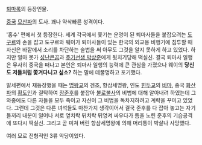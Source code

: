[퇴마록](%ED%87%B4%EB%A7%88%EB%A1%9D.md)의 등장인물.

[중국](%EC%A4%91%EA%B5%AD.md) [모산파](%EB%AA%A8%EC%82%B0%ED%8C%8C.md)의 도사.
꽤나 약삭빠른 성격이다.

'홍수' 편에서 첫 등장한다. 세계 각국에서 쫓기는 운명이 된 퇴마사들을 붙잡으려는
[도구르](%EB%8F%84%EA%B5%AC%EB%A5%B4.md)와 손을 잡고 도구르와 웨이가 퇴마사들이 있는 한국의 외교용 비행기에
침투할 때 자신은 바깥에서 소리를 차단하는 술법을 써 아무도 그것을 알지 못하게 하고 있었다. 하지만 얼마 못가 [성난큰곰](%EC%84%B1%EB%82%9C%20%ED%81%B0%EA%B3%B0.md)과 [주기선생 박상준](%EC%A3%BC%EA%B8%B0%EC%84%A0%EC%83%9D%20%EB%B0%95%EC%83%81%EC%A4%80.md)에게 뒷치기당해 떡실신. 결국 퇴마사
일행은 무사히 중국을 떠나고 본인은 퇴마사 일행의 능력에 큰 관심을 가졌으나 웨이의 **당신도 저들처럼 쫓겨다니고 싶소?** 하는 말에
데꿀멍하고 포기했다.

말세편에서 재등장했을 때는 [명왕교](%EB%AA%85%EC%99%95%EA%B5%90.md)의 겐조, 항삼세명왕, 인도
[힌두교](%ED%9E%8C%EB%91%90%EA%B5%90.md)의 [비마](%EB%B9%84%EB%A7%88.md), 중국
[화산파](%ED%99%94%EC%82%B0%ED%8C%8C.md)의
[황도인](%ED%99%A9%EB%8F%84%EC%9D%B8.md)과 결탁하여
[장준후](%EC%9E%A5%EC%A4%80%ED%9B%84.md)를 붙잡아
[불로불사](%EB%B6%88%EB%A1%9C%EB%B6%88%EC%82%AC.md)의 비법에 대해 알아내려 하였는데 그 와중에도 다른
자들을 모두 죽이고 자신이 그 비법을 독차지하려고 계략을 꾸미고 있었다. 그런데 그것은 다른 녀석들도 마찬가지 생각이어서 결국 준후를 다
잡아 놓고는 자기들끼리 내분이 일어나 서로 엎치락 뒤치락 뒤엉켜 싸우다가 틈을 노린 준후의 기습공격에 또다시 떡실신. 그리고 곧 미쳐 버린
항삼세명왕에 의해 머리통이 박살나 사망했다.

여러 모로 전형적인 3류 악당이었다.  

